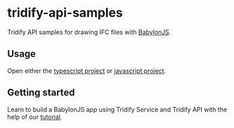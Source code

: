 # tridify-api-samples

Tridify API samples for drawing IFC files with [BabylonJS](https://www.babylonjs.com/).

## Usage

Open either the [typescript project](https://github.com/Tridify/tridify-api-samples/tree/master/babylon-model-render-ts) or [javascript project](https://github.com/Tridify/tridify-api-samples/tree/master/babylon-model-render-js).

## Getting started

Learn to build a BabylonJS app using Tridify Service and Tridify API with the help of our [tutorial](https://www.tridify.com/support/tutorials/developing-your-first-bim-viewer/).
